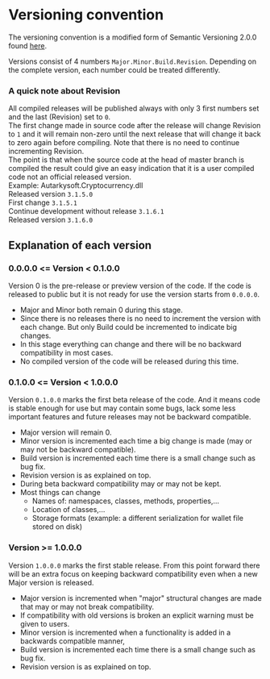 # Versioning convention
The versioning convention is a modified form of Semantic Versioning 2.0.0 found [here](https://semver.org/).

Versions consist of 4 numbers `Major.Minor.Build.Revision`. 
Depending on the complete version, each number could be treated differently.

### A quick note about Revision
All compiled releases will be published always with only 3 first numbers set and the last (Revision) set to `0`.  
The first change made in source code after the release will change Revision to `1` and it will remain non-zero until 
the next release that will change it back to zero again before compiling. Note that there is no need to continue 
incrementing Revision.  
The point is that when the source code at the head of master branch is compiled the result could give an easy indication 
that it is a user compiled code not an official released version.  
Example: Autarkysoft.Cryptocurrency.dll  
Released version `3.1.5.0`  
First change `3.1.5.1`  
Continue development without release `3.1.6.1`  
Released version `3.1.6.0`  


## Explanation of each version
### 0.0.0.0 <= Version < 0.1.0.0
Version 0 is the pre-release or preview version of the code. 
If the code is released to public but it is not ready for use the version starts from `0.0.0.0`. 
* Major and Minor both remain 0 during this stage.
* Since there is no releases there is no need to increment the version with each change. But only Build could be incremented 
to indicate big changes.
* In this stage everything can change and there will be no backward compatibility in most cases. 
* No compiled version of the code will be released during this time.  

### 0.1.0.0 <= Version < 1.0.0.0
Version `0.1.0.0` marks the first beta release of the code. 
And it means code is stable enough for use but may contain some bugs, lack some less important features 
and future releases may not be backward compatible.
* Major version will remain 0.
* Minor version is incremented each time a big change is made (may or may not be backward compatible).
* Build version is incremented each time there is a small change such as bug fix.
* Revision version is as explained on top.
* During beta backward compatibility may or may not be kept.
* Most things can change
  * Names of: namespaces, classes, methods, properties,...
  * Location of classes,...
  * Storage formats (example: a different serialization for wallet file stored on disk)

### Version >= 1.0.0.0
Version `1.0.0.0` marks the first stable release. 
From this point forward there will be an extra focus on keeping backward compatibility even when a new Major version is released.
* Major version is incremented when "major" structural changes are made that may or may not break compatibility. 
* If compatibility with old versions is broken an explicit warning must be given to users.
* Minor version is incremented when a functionality is added in a backwards compatible manner,
* Build version is incremented each time there is a small change such as bug fix.
* Revision version is as explained on top.
